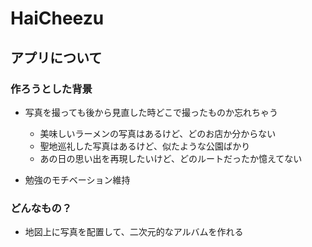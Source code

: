 # HaiCheezu

## アプリについて

### 作ろうとした背景

- 写真を撮っても後から見直した時どこで撮ったものか忘れちゃう
    - 美味しいラーメンの写真はあるけど、どのお店か分からない
    - 聖地巡礼した写真はあるけど、似たような公園ばかり
    - あの日の思い出を再現したいけど、どのルートだったか憶えてない

- 勉強のモチベーション維持

### どんなもの？
- 地図上に写真を配置して、二次元的なアルバムを作れる


